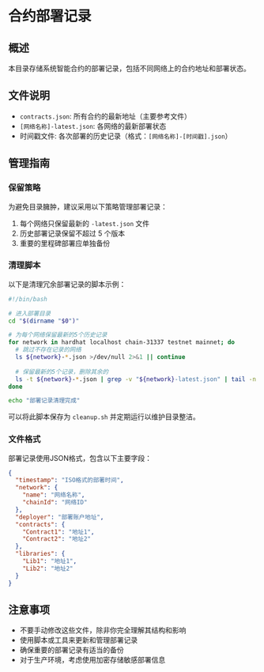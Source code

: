 # 合约部署记录

## 概述

本目录存储系统智能合约的部署记录，包括不同网络上的合约地址和部署状态。

## 文件说明

- `contracts.json`: 所有合约的最新地址（主要参考文件）
- `[网络名称]-latest.json`: 各网络的最新部署状态
- 时间戳文件: 各次部署的历史记录（格式：`[网络名称]-[时间戳].json`）

## 管理指南

### 保留策略

为避免目录臃肿，建议采用以下策略管理部署记录：

1. 每个网络只保留最新的 `-latest.json` 文件
2. 历史部署记录保留不超过 5 个版本
3. 重要的里程碑部署应单独备份

### 清理脚本

以下是清理冗余部署记录的脚本示例：

```bash
#!/bin/bash

# 进入部署目录
cd "$(dirname "$0")"

# 为每个网络保留最新的5个历史记录
for network in hardhat localhost chain-31337 testnet mainnet; do
  # 跳过不存在记录的网络
  ls ${network}-*.json >/dev/null 2>&1 || continue
  
  # 保留最新的5个记录，删除其余的
  ls -t ${network}-*.json | grep -v "${network}-latest.json" | tail -n +6 | xargs rm -f
done

echo "部署记录清理完成"
```

可以将此脚本保存为 `cleanup.sh` 并定期运行以维护目录整洁。

### 文件格式

部署记录使用JSON格式，包含以下主要字段：

```json
{
  "timestamp": "ISO格式的部署时间",
  "network": {
    "name": "网络名称",
    "chainId": "网络ID"
  },
  "deployer": "部署账户地址",
  "contracts": {
    "Contract1": "地址1",
    "Contract2": "地址2"
  },
  "libraries": {
    "Lib1": "地址1",
    "Lib2": "地址2"
  }
}
```

## 注意事项

- 不要手动修改这些文件，除非你完全理解其结构和影响
- 使用脚本或工具来更新和管理部署记录
- 确保重要的部署记录有适当的备份
- 对于生产环境，考虑使用加密存储敏感部署信息